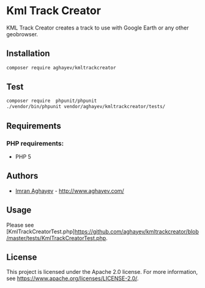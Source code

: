 Kml Track Creator
===========

KML Track Creator creates a track to use with Google Earth or any other geobrowser.


Installation
-------------

```bash
composer require aghayev/kmltrackcreator
```

Test
-------------

```bash
composer require  phpunit/phpunit
./vendor/bin/phpunit vendor/aghayev/kmltrackcreator/tests/
```

Requirements
------------

### PHP requirements:
* PHP 5


Authors
-------

* [Imran Aghayev](http://github.com/aghayev) -
  <http://www.aghayev.com/>


Usage
-------------
Please see [KmlTrackCreatorTest.php]<https://github.com/aghayev/kmltrackcreator/blob/master/tests/KmlTrackCreatorTest.php>.


License
-------

This project is licensed under the Apache 2.0 license. For more information, see <https://www.apache.org/licenses/LICENSE-2.0/>.

